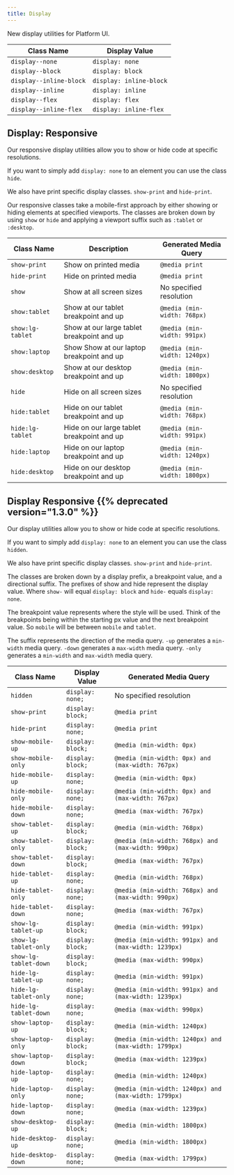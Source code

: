 ```yaml
---
title: Display
---
```


New display utilities for Platform UI.

<table class="table mb-4">
  <thead>
    <tr>
      <th>Class Name</th>
      <th>Display Value</th>
    </tr>
  </thead>
  <tbody>
    <tr>
      <td data-label="Class Name"><code>display--none</code></td>
      <td data-label="Display Value"><code>display: none</code></td>
    </tr>
    <tr>
      <td data-label="Class Name"><code>display--block</code></td>
      <td data-label="Display Value"><code>display: block</code></td>
    </tr>
    <tr>
      <td data-label="Class Name"><code>display--inline-block</code></td>
      <td data-label="Display Value"><code>display: inline-block</code></td>
    </tr>
    <tr>
      <td data-label="Class Name"><code>display--inline</code></td>
      <td data-label="Display Value"><code>display: inline</code></td>
    </tr>
    <tr>
      <td data-label="Class Name"><code>display--flex</code></td>
      <td data-label="Display Value"><code>display: flex</code></td>
    </tr>
    <tr>
      <td data-label="Class Name"><code>display--inline-flex</code></td>
      <td data-label="Display Value"><code>display: inline-flex</code></td>
    </tr>
  </tbody>
</table>


## Display: Responsive

Our responsive display utilities allow you to show or hide code at specific resolutions.

If you want to simply add `display: none` to an element you can use the class `hide`.

We also have print specific display classes. `show-print` and `hide-print`.

Our responsive classes take a mobile-first approach by either showing or hiding elements at specified viewports. The classes are broken down by using `show` or `hide` and applying a viewport suffix such as `:tablet` or `:desktop`.

<table class="table mb-4">
  <thead>
    <tr>
      <th>Class Name</th>
      <th>Description</th>
      <th>Generated Media Query</th>
    </tr>
  </thead>
  <tbody>
    <tr>
      <td data-label="Class Name"><code>show-print</code></td>
      <td data-label="Description">Show on printed media</td>
      <td data-label="Generated Media Query"><code>@media print</code></td>
    </tr>
    <tr>
      <td data-label="Class Name"><code>hide-print</code></td>
      <td data-label="Description">Hide on printed media</td>
      <td data-label="Generated Media Query"><code>@media print</code></td>
    </tr>
    <tr>
      <td data-label="Class Name"><code>show</code></td>
      <td data-label="Description">Show at all screen sizes</td>
      <td data-label="Generated Media Query">No specified resolution</td>
    </tr>
    <tr>
      <td data-label="Class Name"><code>show:tablet</code></td>
      <td data-label="Description">Show at our tablet breakpoint and up</td>
      <td data-label="Generated Media Query"><code>@media (min-width: 768px)</code></td>
    </tr>
    <tr>
      <td data-label="Class Name"><code>show:lg-tablet</code></td>
      <td data-label="Description">Show at our large tablet breakpoint and up</td>
      <td data-label="Generated Media Query"><code>@media (min-width: 991px)</code></td>
    </tr>
    <tr>
      <td data-label="Class Name"><code>show:laptop</code></td>
      <td data-label="Description">Show Show at our laptop breakpoint and up</td>
      <td data-label="Generated Media Query"><code>@media (min-width: 1240px)</code></td>
    </tr>
    <tr>
      <td data-label="Class Name"><code>show:desktop</code></td>
      <td data-label="Description">Show at our desktop breakpoint and up</td>
      <td data-label="Generated Media Query"><code>@media (min-width: 1800px)</code></td>
    </tr>
    <tr>
      <td data-label="Class Name"><code>hide</code></td>
      <td data-label="Description">Hide on all screen sizes</td>
      <td data-label="Generated Media Query">No specified resolution</td>
    </tr>
    <tr>
      <td data-label="Class Name"><code>hide:tablet</code></td>
      <td data-label="Description">Hide on our tablet breakpoint and up</td>
      <td data-label="Generated Media Query"><code>@media (min-width: 768px)</code></td>
    </tr>
    <tr>
      <td data-label="Class Name"><code>hide:lg-tablet</code></td>
      <td data-label="Description">Hide on our large tablet breakpoint and up</td>
      <td data-label="Generated Media Query"><code>@media (min-width: 991px)</code></td>
    </tr>
    <tr>
      <td data-label="Class Name"><code>hide:laptop</code></td>
      <td data-label="Description">Hide on our laptop breakpoint and up</td>
      <td data-label="Generated Media Query"><code>@media (min-width: 1240px)</code></td>
    </tr>
    <tr>
      <td data-label="Class Name"><code>hide:desktop</code></td>
      <td data-label="Description">Hide on our desktop breakpoint and up</td>
      <td data-label="Generated Media Query"><code>@media (min-width: 1800px)</code></td>
    </tr>
  </tbody>
</table>


<h2>
  Display Responsive 
  {{% deprecated version="1.3.0" %}}
</h2>


Our display utilities allow you to show or hide code at specific resolutions.

If you want to simply add `display: none` to an element you can use the class `hidden`.

We also have print specific display classes. `show-print` and `hide-print`.

The classes are broken down by a display prefix, a breakpoint value, and a
directional suffix. The prefixes of show and hide represent the display value. Where `show-` will equal `display: block`
and `hide-` equals `display: none`.

The breakpoint value represents where the style will be used. Think of the breakpoints being within the starting px
value and the next breakpoint value. So `mobile` will be between `mobile` and `tablet`.

The suffix represents the direction of the media query. `-up` generates a `min-width` media query. `-down` generates a
`max-width` media query. `-only` generates a `min-width` and `max-width` media query.

<table class="table mb-4">
  <thead>
    <tr>
      <th>Class Name</th>
      <th>Display Value</th>
      <th>Generated Media Query</th>
    </tr>
  </thead>
  <tbody>
    <tr>
      <td data-label="Class Name"><code>hidden</code></td>
      <td data-label="Display Value"><code>display: none;</code></td>
      <td data-label="Generated Media Query">No specified resolution</td>
    </tr>
    <tr>
      <td data-label="Class Name"><code>show-print</code></td>
      <td data-label="Display Value"><code>display: block;</code></td>
      <td data-label="Generated Media Query"><code>@media print</code></td>
    </tr>
    <tr>
      <td data-label="Class Name"><code>hide-print</code></td>
      <td data-label="Display Value"><code>display: none;</code></td>
      <td data-label="Generated Media Query"><code>@media print</code></td>
    </tr>
    <tr>
      <td data-label="Class Name"><code>show-mobile-up</code></td>
      <td data-label="Display Value"><code>display: block;</code></td>
      <td data-label="Generated Media Query"><code>@media (min-width: 0px)</code></td>
    </tr>
    <tr>
      <td data-label="Class Name"><code>show-mobile-only</code></td>
      <td data-label="Display Value"><code>display: block;</code></td>
      <td data-label="Generated Media Query"><code>@media (min-width: 0px) and (max-width: 767px)</code></td>
    </tr>
    <tr>
      <td data-label="Class Name"><code>hide-mobile-up</code></td>
      <td data-label="Display Value"><code>display: none;</code></td>
      <td data-label="Generated Media Query"><code>@media (min-width: 0px)</code></td>
    </tr>
    <tr>
      <td data-label="Class Name"><code>hide-mobile-only</code></td>
      <td data-label="Display Value"><code>display: none;</code></td>
      <td data-label="Generated Media Query"><code>@media (min-width: 0px) and (max-width: 767px)</code></td>
    </tr>
    <tr>
      <td data-label="Class Name"><code>hide-mobile-down</code></td>
      <td data-label="Display Value"><code>display: none;</code></td>
      <td data-label="Generated Media Query"><code>@media (max-width: 767px)</code></td>
    </tr>
    <tr>
      <td data-label="Class Name"><code>show-tablet-up</code></td>
      <td data-label="Display Value"><code>display: block;</code></td>
      <td data-label="Generated Media Query"><code>@media (min-width: 768px)</code></td>
    </tr>
    <tr>
      <td data-label="Class Name"><code>show-tablet-only</code></td>
      <td data-label="Display Value"><code>display: block;</code></td>
      <td data-label="Generated Media Query"><code>@media (min-width: 768px) and (max-width: 990px)</code></td>
    </tr>
    <tr>
      <td data-label="Class Name"><code>show-tablet-down</code></td>
      <td data-label="Display Value"><code>display: block;</code></td>
      <td data-label="Generated Media Query"><code>@media (max-width: 767px)</code></td>
    </tr>
    <tr>
      <td data-label="Class Name"><code>hide-tablet-up</code></td>
      <td data-label="Display Value"><code>display: none;</code></td>
      <td data-label="Generated Media Query"><code>@media (min-width: 768px)</code></td>
    </tr>
    <tr>
      <td data-label="Class Name"><code>hide-tablet-only</code></td>
      <td data-label="Display Value"><code>display: none;</code></td>
      <td data-label="Generated Media Query"><code>@media (min-width: 768px) and (max-width: 990px)</code></td>
    </tr>
    <tr>
      <td data-label="Class Name"><code>hide-tablet-down</code></td>
      <td data-label="Display Value"><code>display: none;</code></td>
      <td data-label="Generated Media Query"><code>@media (max-width: 767px)</code></td>
    </tr>
    <tr>
      <td data-label="Class Name"><code>show-lg-tablet-up</code></td>
      <td data-label="Display Value"><code>display: block;</code></td>
      <td data-label="Generated Media Query"><code>@media (min-width: 991px)</code></td>
    </tr>
    <tr>
      <td data-label="Class Name"><code>show-lg-tablet-only</code></td>
      <td data-label="Display Value"><code>display: block;</code></td>
      <td data-label="Generated Media Query"><code>@media (min-width: 991px) and (max-width: 1239px)</code></td>
    </tr>
    <tr>
      <td data-label="Class Name"><code>show-lg-tablet-down</code></td>
      <td data-label="Display Value"><code>display: block;</code></td>
      <td data-label="Generated Media Query"><code>@media (max-width: 990px) </code></td>
    </tr>
    <tr>
      <td data-label="Class Name"><code>hide-lg-tablet-up</code></td>
      <td data-label="Display Value"><code>display: none;</code></td>
      <td data-label="Generated Media Query"><code>@media (min-width: 991px)</code></td>
    </tr>
    <tr>
      <td data-label="Class Name"><code>hide-lg-tablet-only</code></td>
      <td data-label="Display Value"><code>display: none;</code></td>
      <td data-label="Generated Media Query"><code>@media (min-width: 991px) and (max-width: 1239px)</code></td>
    </tr>
    <tr>
      <td data-label="Class Name"><code>hide-lg-tablet-down</code></td>
      <td data-label="Display Value"><code>display: none;</code></td>
      <td data-label="Generated Media Query"><code>@media (max-width: 990px) </code></td>
    </tr>
    <tr>
      <td data-label="Class Name"><code>show-laptop-up</code></td>
      <td data-label="Display Value"><code>display: block;</code></td>
      <td data-label="Generated Media Query"><code>@media (min-width: 1240px)</code></td>
    </tr>
    <tr>
      <td data-label="Class Name"><code>show-laptop-only</code></td>
      <td data-label="Display Value"><code>display: block;</code></td>
      <td data-label="Generated Media Query"><code>@media (min-width: 1240px) and (max-width: 1799px)</code></td>
    </tr>
    <tr>
      <td data-label="Class Name"><code>show-laptop-down</code></td>
      <td data-label="Display Value"><code>display: block;</code></td>
      <td data-label="Generated Media Query"><code>@media (max-width: 1239px)</code></td>
    </tr>
    <tr>
      <td data-label="Class Name"><code>hide-laptop-up</code></td>
      <td data-label="Display Value"><code>display: none;</code></td>
      <td data-label="Generated Media Query"><code>@media (min-width: 1240px)</code></td>
    </tr>
    <tr>
      <td data-label="Class Name"><code>hide-laptop-only</code></td>
      <td data-label="Display Value"><code>display: none;</code></td>
      <td data-label="Generated Media Query"><code>@media (min-width: 1240px) and (max-width: 1799px)</code></td>
    </tr>
    <tr>
      <td data-label="Class Name"><code>hide-laptop-down</code></td>
      <td data-label="Display Value"><code>display: none;</code></td>
      <td data-label="Generated Media Query"><code>@media (max-width: 1239px)</code></td>
    </tr>
    <tr>
      <td data-label="Class Name"><code>show-desktop-up</code></td>
      <td data-label="Display Value"><code>display: block;</code></td>
      <td data-label="Generated Media Query"><code>@media (min-width: 1800px)</code></td>
    </tr>
    <tr>
      <td data-label="Class Name"><code>hide-desktop-up</code></td>
      <td data-label="Display Value"><code>display: none;</code></td>
      <td data-label="Generated Media Query"><code>@media (min-width: 1800px)</code></td>
    </tr>
    <tr>
      <td data-label="Class Name"><code>hide-desktop-down</code></td>
      <td data-label="Display Value"><code>display: none;</code></td>
      <td data-label="Generated Media Query"><code>@media (max-width: 1799px)</code></td>
    </tr>
  </tbody>
</table>